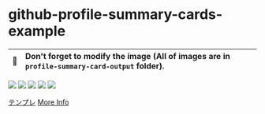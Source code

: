 # github-profile-summary-cards-example

| :bell: | Don't forget to modify the image (All of images are in `profile-summary-card-output` folder). |
| :-------: | :-------------------------------------------------------------------------------------------------------- |

![](http://github-profile-summary-cards.vercel.app/api/cards/profile-details?username=SOTAkkkk&theme=nord_bright)
![](http://github-profile-summary-cards.vercel.app/api/cards/repos-per-language?username=SOTAkkkk&theme=nord_bright)
![](http://github-profile-summary-cards.vercel.app/api/cards/most-commit-language?username=SOTAkkkk&theme=nord_bright)
![](http://github-profile-summary-cards.vercel.app/api/cards/stats?username=SOTAkkkk&theme=nord_bright)
![](http://github-profile-summary-cards.vercel.app/api/cards/productive-time?username=SOTAkkkk&theme=nord_bright&utcOffset=8)

[テンプレ](https://github-profile-summary-cards.vercel.app/demo.html)
[More Info](https://github.com/vn7n24fzkq/github-profile-summary-cards)

